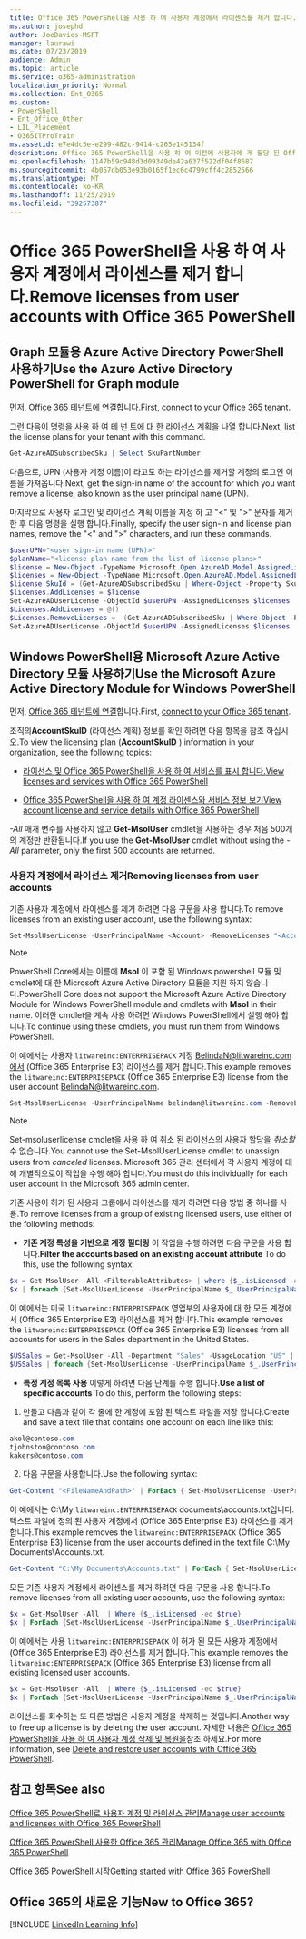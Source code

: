 ```yaml
---
title: Office 365 PowerShell을 사용 하 여 사용자 계정에서 라이센스를 제거 합니다.
ms.author: josephd
author: JoeDavies-MSFT
manager: laurawi
ms.date: 07/23/2019
audience: Admin
ms.topic: article
ms.service: o365-administration
localization_priority: Normal
ms.collection: Ent_O365
ms.custom:
- PowerShell
- Ent_Office_Other
- LIL_Placement
- O365ITProTrain
ms.assetid: e7e4dc5e-e299-482c-9414-c265e145134f
description: Office 365 PowerShell을 사용 하 여 이전에 사용자에 게 할당 된 Office 365 라이선스를 제거 하는 방법에 대해 설명 합니다.
ms.openlocfilehash: 1147b59c948d3d09349de42a637f522df04f8687
ms.sourcegitcommit: 4b057db053e93b0165f1ec6c4799cff4c2852566
ms.translationtype: MT
ms.contentlocale: ko-KR
ms.lasthandoff: 11/25/2019
ms.locfileid: "39257387"
---
```

# <a name="remove-licenses-from-user-accounts-with-office-365-powershell"></a><span data-ttu-id="d4362-103">Office 365 PowerShell을 사용 하 여 사용자 계정에서 라이센스를 제거 합니다.</span><span class="sxs-lookup"><span data-stu-id="d4362-103">Remove licenses from user accounts with Office 365 PowerShell</span></span>

## <a name="use-the-azure-active-directory-powershell-for-graph-module"></a><span data-ttu-id="d4362-104">Graph 모듈용 Azure Active Directory PowerShell 사용하기</span><span class="sxs-lookup"><span data-stu-id="d4362-104">Use the Azure Active Directory PowerShell for Graph module</span></span>

<span data-ttu-id="d4362-105">먼저, [Office 365 테넌트에 연결](connect-to-office-365-powershell.md#connect-with-the-azure-active-directory-powershell-for-graph-module)합니다.</span><span class="sxs-lookup"><span data-stu-id="d4362-105">First, [connect to your Office 365 tenant](connect-to-office-365-powershell.md#connect-with-the-azure-active-directory-powershell-for-graph-module).</span></span>
  

<span data-ttu-id="d4362-106">그런 다음이 명령을 사용 하 여 테 넌 트에 대 한 라이선스 계획을 나열 합니다.</span><span class="sxs-lookup"><span data-stu-id="d4362-106">Next, list the license plans for your tenant with this command.</span></span>

```powershell
Get-AzureADSubscribedSku | Select SkuPartNumber
```

<span data-ttu-id="d4362-107">다음으로, UPN (사용자 계정 이름)이 라고도 하는 라이선스를 제거할 계정의 로그인 이름을 가져옵니다.</span><span class="sxs-lookup"><span data-stu-id="d4362-107">Next, get the sign-in name of the account for which you want remove a license, also known as the user principal name (UPN).</span></span>

<span data-ttu-id="d4362-108">마지막으로 사용자 로그인 및 라이선스 계획 이름을 지정 하 고 "<" 및 ">" 문자를 제거한 후 다음 명령을 실행 합니다.</span><span class="sxs-lookup"><span data-stu-id="d4362-108">Finally, specify the user sign-in and license plan names, remove the "<" and ">" characters, and run these commands.</span></span>

```powershell
$userUPN="<user sign-in name (UPN)>"
$planName="<license plan name from the list of license plans>"
$license = New-Object -TypeName Microsoft.Open.AzureAD.Model.AssignedLicense
$licenses = New-Object -TypeName Microsoft.Open.AzureAD.Model.AssignedLicenses
$license.SkuId = (Get-AzureADSubscribedSku | Where-Object -Property SkuPartNumber -Value $planName -EQ).SkuID
$licenses.AddLicenses = $license
Set-AzureADUserLicense -ObjectId $userUPN -AssignedLicenses $licenses
$Licenses.AddLicenses = @()
$Licenses.RemoveLicenses =  (Get-AzureADSubscribedSku | Where-Object -Property SkuPartNumber -Value $planName -EQ).SkuID
Set-AzureADUserLicense -ObjectId $userUPN -AssignedLicenses $licenses
```

## <a name="use-the-microsoft-azure-active-directory-module-for-windows-powershell"></a><span data-ttu-id="d4362-109">Windows PowerShell용 Microsoft Azure Active Directory 모듈 사용하기</span><span class="sxs-lookup"><span data-stu-id="d4362-109">Use the Microsoft Azure Active Directory Module for Windows PowerShell</span></span>

<span data-ttu-id="d4362-110">먼저, [Office 365 테넌트에 연결](connect-to-office-365-powershell.md#connect-with-the-microsoft-azure-active-directory-module-for-windows-powershell)합니다.</span><span class="sxs-lookup"><span data-stu-id="d4362-110">First, [connect to your Office 365 tenant](connect-to-office-365-powershell.md#connect-with-the-microsoft-azure-active-directory-module-for-windows-powershell).</span></span>

   
<span data-ttu-id="d4362-111">조직의**AccountSkuID** (라이선스 계획) 정보를 확인 하려면 다음 항목을 참조 하십시오.</span><span class="sxs-lookup"><span data-stu-id="d4362-111">To view the licensing plan (**AccountSkuID** ) information in your organization, see the following topics:</span></span>
    
  - [<span data-ttu-id="d4362-112">라이선스 및 Office 365 PowerShell을 사용 하 여 서비스를 표시 합니다.</span><span class="sxs-lookup"><span data-stu-id="d4362-112">View licenses and services with Office 365 PowerShell</span></span>](view-licenses-and-services-with-office-365-powershell.md)
    
  - [<span data-ttu-id="d4362-113">Office 365 PowerShell을 사용 하 여 계정 라이센스와 서비스 정보 보기</span><span class="sxs-lookup"><span data-stu-id="d4362-113">View account license and service details with Office 365 PowerShell</span></span>](view-account-license-and-service-details-with-office-365-powershell.md)
    
<span data-ttu-id="d4362-114">_-All_ 매개 변수를 사용하지 않고 **Get-MsolUser** cmdlet을 사용하는 경우 처음 500개의 계정만 반환됩니다.</span><span class="sxs-lookup"><span data-stu-id="d4362-114">If you use the **Get-MsolUser** cmdlet without using the _-All_ parameter, only the first 500 accounts are returned.</span></span>
    
### <a name="removing-licenses-from-user-accounts"></a><span data-ttu-id="d4362-115">사용자 계정에서 라이선스 제거</span><span class="sxs-lookup"><span data-stu-id="d4362-115">Removing licenses from user accounts</span></span>

<span data-ttu-id="d4362-116">기존 사용자 계정에서 라이센스를 제거 하려면 다음 구문을 사용 합니다.</span><span class="sxs-lookup"><span data-stu-id="d4362-116">To remove licenses from an existing user account, use the following syntax:</span></span>
  
```powershell
Set-MsolUserLicense -UserPrincipalName <Account> -RemoveLicenses "<AccountSkuId1>", "<AccountSkuId2>"...
```

>[!Note]
><span data-ttu-id="d4362-117">PowerShell Core에서는 이름에 **Msol** 이 포함 된 Windows powershell 모듈 및 cmdlet에 대 한 Microsoft Azure Active Directory 모듈을 지원 하지 않습니다.</span><span class="sxs-lookup"><span data-stu-id="d4362-117">PowerShell Core does not support the Microsoft Azure Active Directory Module for Windows PowerShell module and cmdlets with **Msol** in their name.</span></span> <span data-ttu-id="d4362-118">이러한 cmdlet을 계속 사용 하려면 Windows PowerShell에서 실행 해야 합니다.</span><span class="sxs-lookup"><span data-stu-id="d4362-118">To continue using these cmdlets, you must run them from Windows PowerShell.</span></span>
>

<span data-ttu-id="d4362-119">이 예에서는 사용자 `litwareinc:ENTERPRISEPACK` 계정 BelindaN@litwareinc.com에서 (Office 365 Enterprise E3) 라이선스를 제거 합니다.</span><span class="sxs-lookup"><span data-stu-id="d4362-119">This example removes the `litwareinc:ENTERPRISEPACK` (Office 365 Enterprise E3) license from the user account BelindaN@litwareinc.com.</span></span>
  
```powershell
Set-MsolUserLicense -UserPrincipalName belindan@litwareinc.com -RemoveLicenses "litwareinc:ENTERPRISEPACK"
```

>[!Note]
><span data-ttu-id="d4362-120">Set-msoluserlicense cmdlet을 사용 하 여 취소 된 라이선스의 사용자 할당을 *취소할* 수 없습니다.</span><span class="sxs-lookup"><span data-stu-id="d4362-120">You cannot use the Set-MsolUserLicense cmdlet to unassign users from *canceled* licenses.</span></span> <span data-ttu-id="d4362-121">Microsoft 365 관리 센터에서 각 사용자 계정에 대해 개별적으로이 작업을 수행 해야 합니다.</span><span class="sxs-lookup"><span data-stu-id="d4362-121">You must do this individually for each user account in the Microsoft 365 admin center.</span></span>
>

<span data-ttu-id="d4362-122">기존 사용이 허가 된 사용자 그룹에서 라이센스를 제거 하려면 다음 방법 중 하나를 사용.</span><span class="sxs-lookup"><span data-stu-id="d4362-122">To remove licenses from a group of existing licensed users, use either of the following methods:</span></span>
  
- <span data-ttu-id="d4362-123">**기존 계정 특성을 기반으로 계정 필터링** 이 작업을 수행 하려면 다음 구문을 사용 합니다.</span><span class="sxs-lookup"><span data-stu-id="d4362-123">**Filter the accounts based on an existing account attribute** To do this, use the following syntax:</span></span>
    
```powershell
$x = Get-MsolUser -All <FilterableAttributes> | where {$_.isLicensed -eq $true}
$x | foreach {Set-MsolUserLicense -UserPrincipalName $_.UserPrincipalName -RemoveLicenses "<AccountSkuId1>", "<AccountSkuId2>"...}
```

<span data-ttu-id="d4362-124">이 예에서는 미국 `litwareinc:ENTERPRISEPACK` 영업부의 사용자에 대 한 모든 계정에서 (Office 365 Enterprise E3) 라이선스를 제거 합니다.</span><span class="sxs-lookup"><span data-stu-id="d4362-124">This example removes the  `litwareinc:ENTERPRISEPACK` (Office 365 Enterprise E3) licenses from all accounts for users in the Sales department in the United States.</span></span>
    
```powershell
$USSales = Get-MsolUser -All -Department "Sales" -UsageLocation "US" | where {$_.isLicensed -eq $true}
$USSales | foreach {Set-MsolUserLicense -UserPrincipalName $_.UserPrincipalName -RemoveLicenses "litwareinc:ENTERPRISEPACK"}
```

- <span data-ttu-id="d4362-125">**특정 계정 목록 사용** 이렇게 하려면 다음 단계를 수행 합니다.</span><span class="sxs-lookup"><span data-stu-id="d4362-125">**Use a list of specific accounts** To do this, perform the following steps:</span></span>
    
1. <span data-ttu-id="d4362-126">만들고 다음과 같이 각 줄에 한 계정에 포함 된 텍스트 파일을 저장 합니다.</span><span class="sxs-lookup"><span data-stu-id="d4362-126">Create and save a text file that contains one account on each line like this:</span></span>
    
  ```powershell
akol@contoso.com
tjohnston@contoso.com
kakers@contoso.com
  ```

2. <span data-ttu-id="d4362-127">다음 구문을 사용합니다.</span><span class="sxs-lookup"><span data-stu-id="d4362-127">Use the following syntax:</span></span>
    
  ```powershell
  Get-Content "<FileNameAndPath>" | ForEach { Set-MsolUserLicense -UserPrincipalName $_ -RemoveLicenses "<AccountSkuId1>", "<AccountSkuId2>"... }
  ```

<span data-ttu-id="d4362-128">이 예에서는 C:\My `litwareinc:ENTERPRISEPACK` documents\accounts.txt입니다. 텍스트 파일에 정의 된 사용자 계정에서 (Office 365 Enterprise E3) 라이선스를 제거 합니다.</span><span class="sxs-lookup"><span data-stu-id="d4362-128">This example removes the  `litwareinc:ENTERPRISEPACK` (Office 365 Enterprise E3) license from the user accounts defined in the text file C:\My Documents\Accounts.txt.</span></span>
    
  ```powershell
  Get-Content "C:\My Documents\Accounts.txt" | ForEach { Set-MsolUserLicense -UserPrincipalName $_ -RemoveLicenses "litwareinc:ENTERPRISEPACK" }
  ```

<span data-ttu-id="d4362-129">모든 기존 사용자 계정에서 라이센스를 제거 하려면 다음 구문을 사용 합니다.</span><span class="sxs-lookup"><span data-stu-id="d4362-129">To remove licenses from all existing user accounts, use the following syntax:</span></span>
  
```powershell
$x = Get-MsolUser -All  | Where {$_.isLicensed -eq $true}
$x | ForEach {Set-MsolUserLicense -UserPrincipalName $_.UserPrincipalName -RemoveLicenses "<AccountSkuId1>", "<AccountSkuId2>"...}
```

<span data-ttu-id="d4362-130">이 예에서는 사용 `litwareinc:ENTERPRISEPACK` 이 허가 된 모든 사용자 계정에서 (Office 365 Enterprise E3) 라이선스를 제거 합니다.</span><span class="sxs-lookup"><span data-stu-id="d4362-130">This example removes the  `litwareinc:ENTERPRISEPACK` (Office 365 Enterprise E3) license from all existing licensed user accounts.</span></span>
  
```powershell
$x = Get-MsolUser -All  | Where {$_.isLicensed -eq $true}
$x | ForEach {Set-MsolUserLicense -UserPrincipalName $_.UserPrincipalName -RemoveLicenses "litwareinc:ENTERPRISEPACK"}
```

<span data-ttu-id="d4362-131">라이선스를 회수하는 또 다른 방법은 사용자 계정을 삭제하는 것입니다.</span><span class="sxs-lookup"><span data-stu-id="d4362-131">Another way to free up a license is by deleting the user account.</span></span> <span data-ttu-id="d4362-132">자세한 내용은 [Office 365 PowerShell을 사용 하 여 사용자 계정 삭제 및 복원을](delete-and-restore-user-accounts-with-office-365-powershell.md)참조 하세요.</span><span class="sxs-lookup"><span data-stu-id="d4362-132">For more information, see [Delete and restore user accounts with Office 365 PowerShell](delete-and-restore-user-accounts-with-office-365-powershell.md).</span></span>
  
## <a name="see-also"></a><span data-ttu-id="d4362-133">참고 항목</span><span class="sxs-lookup"><span data-stu-id="d4362-133">See also</span></span>

[<span data-ttu-id="d4362-134">Office 365 PowerShell로 사용자 계정 및 라이선스 관리</span><span class="sxs-lookup"><span data-stu-id="d4362-134">Manage user accounts and licenses with Office 365 PowerShell</span></span>](manage-user-accounts-and-licenses-with-office-365-powershell.md)
  
[<span data-ttu-id="d4362-135">Office 365 PowerShell 사용한 Office 365 관리</span><span class="sxs-lookup"><span data-stu-id="d4362-135">Manage Office 365 with Office 365 PowerShell</span></span>](manage-office-365-with-office-365-powershell.md)
  
[<span data-ttu-id="d4362-136">Office 365 PowerShell 시작</span><span class="sxs-lookup"><span data-stu-id="d4362-136">Getting started with Office 365 PowerShell</span></span>](getting-started-with-office-365-powershell.md)

    
## <a name="new-to-office-365"></a><span data-ttu-id="d4362-137">Office 365의 새로운 기능</span><span class="sxs-lookup"><span data-stu-id="d4362-137">New to Office 365?</span></span>

[!INCLUDE [LinkedIn Learning Info](../common/office/linkedin-learning-info.md)]
   


